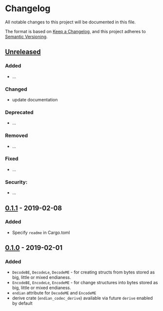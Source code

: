 # Changelog
All notable changes to this project will be documented in this file.

The format is based on [Keep a Changelog](https://keepachangelog.com/en/1.0.0/),
and this project adheres to [Semantic Versioning](https://semver.org/spec/v2.0.0.html).

## [Unreleased]
### Added
- ...
### Changed
- update documentation
### Deprecated
- ...
### Removed
- ...
### Fixed
- ...
### Security:
- ...

## [0.1.1] - 2019-02-08
### Added
- Specify `readme` in Cargo.toml

## [0.1.0] - 2019-02-01
### Added
- `DecodeBE`, `DecodeLe`, `DecodeME` - for creating structs from bytes stored as big, little or mixed endianess.
- `EncodeBE`, `EncodeLe`, `EncodeME` - for change structures into bytes stored as big, little or mixed endianess.
- `endian` attribute for `DecodeME` and `EncodeME`
- derive crate (`endian_codec_derive`) available via future `derive` enabled by default


[Unreleased]: https://github.com/xoac/endian_codec/compare/v0.1.1...HEAD
[0.1.1]: https://github.com/xoac/endian_codec/releases/tag/v0.1.1
[0.1.0]: https://github.com/xoac/endian_codec/releases/tag/v0.1.0
